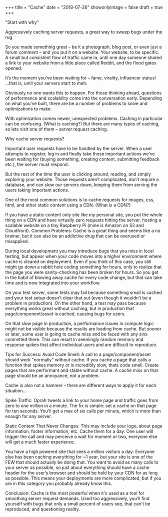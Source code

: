 +++
title = "Cache"
date = "2018-07-26"
showonlyimage = false
draft = true
+++

"Start with why"
<!--more-->

Aggressively caching server requests, a great way to sweep bugs under the rug

So you made something great – be it a photograph, blog post, or even just a forum comment –  and you put it on a website. Your website, to be specific. A small but consistent flow of traffic came in, until one day someone shared a link to your website from a little place called Reddit, and the flood gates opened. 

It’s the moment you’ve been waiting for – fame, virality, influencer status! ...that is, until your servers start to melt.

Obviously no one wants this to happen. For those thinking ahead, questions of performance and scalability come into the conversation early. Depending on what you’ve built, there are be a number of problems to solve and optimizations to make. 

With optimization comes newer, unexpected problems. Caching in particular can be confusing. (What is caching?) But there are many types of caching, so lets visit one of them – server request caching.

Why cache server requests?

Important user requests have to be handled by the server. When a user attempts to register, log in and finally take those important actions we’ve been waiting for (buying something, creating content, submitting feedback etc.), the server must respond. 

But the rest of the time the user is clicking around, reading, and simply exploring your website. Those requests aren’t complicated, don’t require a database, and can slow our servers down, keeping them from serving the users taking important actions.

One of the most common solutions is to cache requests for images, css, html, and other static content using a CDN. (What is a CDN?)

If you have a static content only site like my personal site, you put the whole thing on a CDN and have virtually zero requests hitting the server, hosting a scalable website on a tiny Raspberry Pi (mine is Amazon on S3 and Cloudfront).
Common Problems:
Cache is a great thing and seems like a no brainer, but it can also be an addictive drug that can be overused or misapplied.

During local development you may introduce bugs that you miss in local testing, but appear when your code moves into a higher environment where cache is cleared on deployment. Even if you think of this case, you still might go down a rabbit hole coding something for hours, only to realize that the page you were sanity-checking has been broken for hours. So you get in the habit of blowing away cache for every code change, but that can take time and is now integrated into your workflow. 

On your test server, some tests may fail because something small is cached and your test setup doesn’t clear that out (even though it wouldn’t be a problem in production). On the other hand, a test may pass because everything works great without caching, but in production that page/component/asset is cached, causing bugs for users.


On that slow page in production, a performance issues in compute logic might not be visible because the results are loading from cache. But sooner or later, some user is going to cache miss and be faced with any sins committed there. This can result in seemingly random memory and response spikes that affect individual users and are difficult to reproduce.

Tips for Success:
Avoid Code Smell: A call to a page/component/asset should work "normally" without cache. If you cache a page that calls a function that spikes memory or is incredibly slow, thats code smell. Create pages that are performant and stable without cache. A cache miss on that page should be an annoyance, not a problem.


Cache is also not a hammer – there are different ways to apply it for each situation…

Spike Traffic: Oprah tweets a link to your home page and traffic goes from zero to one million in a minute. The fix is simple: set a cache on that page for ten seconds. You'll get a max of six calls per minute, which is more than enough for any server.


Static Content That Never Changes: This may include your logo, about page information, footer information, etc. Cache them for a day. One user will trigger the call and may perceive a wait for moment or two, everyone else will get a much faster experience.


You have a high powered site that sees a million visitors a day: Everyone else has been caching everything for ~1 year, but your site is one of the FEW that should actually be doing that. You want to avoid as many calls to your server as possible, so just about everything should have a cache header for the user’s browser and should be held by your CDN for as long as possible. This means your deployments are more complicated, but if you are in this category you probably already know this.

Conclusion:
Cache is the most powerful when it's used as a tool for smoothing server request demands. Used too aggressively, you’ll find yourself with bugs that only a small percent of users see, that can't be reproduced, and questioning reality.

